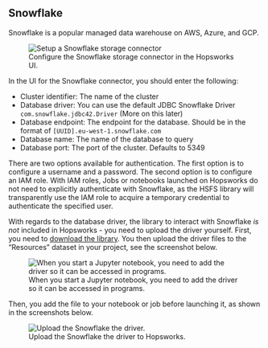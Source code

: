 ## Snowflake
Snowflake is a popular managed data warehouse on AWS, Azure, and GCP.

<p align="center">
  <figure>
    <img src="../../../assets/images/storage-connectors/snowflake.png" alt="Setup a Snowflake storage connector">
    <figcaption>Configure the Snowflake storage connector in the Hopsworks UI.</figcaption>    
  </figure>
</p>

In the UI for the Snowflake connector, you should enter the following:

* Cluster identifier: The name of the cluster
* Database driver: You can use the default JDBC Snowflake Driver `com.snowflake.jdbc42.Driver` (More on this later)
* Database endpoint: The endpoint for the database. Should be in the format of `[UUID].eu-west-1.snowflake.com`
* Database name: The name of the database to query
* Database port: The port of the cluster. Defaults to 5349


There are two options available for authentication. The first option is to configure a username and a password. The second option is to configure an IAM role. With IAM roles, Jobs or notebooks launched on Hopsworks do not need to explicitly authenticate with Snowflake, as the HSFS library will transparently use the IAM role to acquire a temporary credential to authenticate the specified user.

With regards to the database driver, the library to interact with Snowflake *is not* included in Hopsworks - you need to upload the driver yourself. First, you need to [download the library](https://). You then upload the driver files to the “Resources” dataset in your project, see the screenshot below.

<p align="center">
  <figure>
    <img src="../../../assets/images/storage-connectors/snowflake-add-driver-jupyter.png" alt="When you start a Jupyter notebook, you need to add the driver so it can be accessed in programs.">
    <figcaption>When you start a Jupyter notebook, you need to add the driver so it can be accessed in programs.</figcaption>
  </figure>
</p>

Then, you add the file to your notebook or job before launching it, as shown in the screenshots below.

<p align="center">
  <figure>
    <img src="../../../assets/images/storage-connectors/snowflake-upload-driver.png" alt="Upload the Snowflake the driver.">
    <figcaption>Upload the Snowflake the driver to Hopsworks.</figcaption>
  </figure>
</p>
